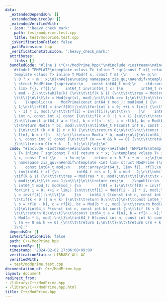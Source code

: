 ```yaml
---
data:
  _extendedDependsOn: []
  _extendedRequiredBy: []
  _extendedVerifiedWith:
  - icon: ':heavy_check_mark:'
    path: test/modprime.test.cpp
    title: test/modprime.test.cpp
  _isVerificationFailed: false
  _pathExtension: hpp
  _verificationStatusIcon: ':heavy_check_mark:'
  attributes:
    links: []
  bundledCode: "#line 1 \"C++/ModPrime.hpp\"\n#include <iostream>\n#include <array>\n\
    #ifndef TEMPLATE\ntemplate <class T> inline T sqr(const T x){ return x * x; }\n\
    template <class T> inline T Mod(T x, const T m) {\n    x %= m;\n    return x <\
    \ 0 ? x + m : x;\n}\n#else\nusing namespace zia_qu;\n#endif\ntemplate <int lim>\
    \ struct ModPrime {\nprivate:\n    const int64_t mod;\n    std::array<int64_t,\
    \ lim> f{}, rf{};\n    int64_t inv(int64_t x) {\n        int64_t res = 1, k =\
    \ mod - 2;\n\t\twhile(k) {\n\t\t\tif(k & 1) {\n\t\t\t\tres = Mod(res * x, mod);\n\
    \t\t\t}\n\t\t\tx = Mod(sqr(x), mod);\n\t\t\tk >>= 1;\n\t\t}\n\t\treturn res;\n\
    \    }\npublic:\n    ModPrime(const int64_t mod_): mod(mod_) {\n        f[0] =\
    \ 1;\n\t\trf[0] = inv(f[0]);\n\t\tfor(int i = 0; ++i < lim;) {\n\t\t\tf[i] = Mod(f[i\
    \ - 1] * i, mod);\n\t\t\trf[i] = inv(f[i]);\n\t\t}\n    }\n    int64_t C(const\
    \ int n, const int k) const {\n\t\tif(k < 0 || n < k) {\n\t\t\treturn 0;\n\t\t\
    }\n\t\tconst int64_t a = f[n], b = rf[n - k], c = rf[k], bc = Mod(b * c, mod);\n\
    \t\treturn Mod(a * bc, mod);\n\t}\n\tint64_t P(const int n, const int k) const\
    \ {\n\t\tif (k < 0 || n < k) {\n\t\t\treturn 0;\n\t\t}\n\t\tconst int64_t a =\
    \ f[n], b = rf[n - k];\n\t\treturn Mod(a * b, mod);\n\t}\n\tint64_t H(const int\
    \ n, const int k) const {\n\t\tif (n == 0 && k == 0) {\n\t\t\treturn 1;\n\t\t\
    }\n\t\treturn C(n + k - 1, k);\n\t}\n};\n"
  code: "#include <iostream>\n#include <array>\n#ifndef TEMPLATE\ntemplate <class\
    \ T> inline T sqr(const T x){ return x * x; }\ntemplate <class T> inline T Mod(T\
    \ x, const T m) {\n    x %= m;\n    return x < 0 ? x + m : x;\n}\n#else\nusing\
    \ namespace zia_qu;\n#endif\ntemplate <int lim> struct ModPrime {\nprivate:\n\
    \    const int64_t mod;\n    std::array<int64_t, lim> f{}, rf{};\n    int64_t\
    \ inv(int64_t x) {\n        int64_t res = 1, k = mod - 2;\n\t\twhile(k) {\n\t\t\
    \tif(k & 1) {\n\t\t\t\tres = Mod(res * x, mod);\n\t\t\t}\n\t\t\tx = Mod(sqr(x),\
    \ mod);\n\t\t\tk >>= 1;\n\t\t}\n\t\treturn res;\n    }\npublic:\n    ModPrime(const\
    \ int64_t mod_): mod(mod_) {\n        f[0] = 1;\n\t\trf[0] = inv(f[0]);\n\t\t\
    for(int i = 0; ++i < lim;) {\n\t\t\tf[i] = Mod(f[i - 1] * i, mod);\n\t\t\trf[i]\
    \ = inv(f[i]);\n\t\t}\n    }\n    int64_t C(const int n, const int k) const {\n\
    \t\tif(k < 0 || n < k) {\n\t\t\treturn 0;\n\t\t}\n\t\tconst int64_t a = f[n],\
    \ b = rf[n - k], c = rf[k], bc = Mod(b * c, mod);\n\t\treturn Mod(a * bc, mod);\n\
    \t}\n\tint64_t P(const int n, const int k) const {\n\t\tif (k < 0 || n < k) {\n\
    \t\t\treturn 0;\n\t\t}\n\t\tconst int64_t a = f[n], b = rf[n - k];\n\t\treturn\
    \ Mod(a * b, mod);\n\t}\n\tint64_t H(const int n, const int k) const {\n\t\tif\
    \ (n == 0 && k == 0) {\n\t\t\treturn 1;\n\t\t}\n\t\treturn C(n + k - 1, k);\n\t\
    }\n};"
  dependsOn: []
  isVerificationFile: false
  path: C++/ModPrime.hpp
  requiredBy: []
  timestamp: '2024-02-02 17:06:08+09:00'
  verificationStatus: LIBRARY_ALL_AC
  verifiedWith:
  - test/modprime.test.cpp
documentation_of: C++/ModPrime.hpp
layout: document
redirect_from:
- /library/C++/ModPrime.hpp
- /library/C++/ModPrime.hpp.html
title: C++/ModPrime.hpp
---
```

